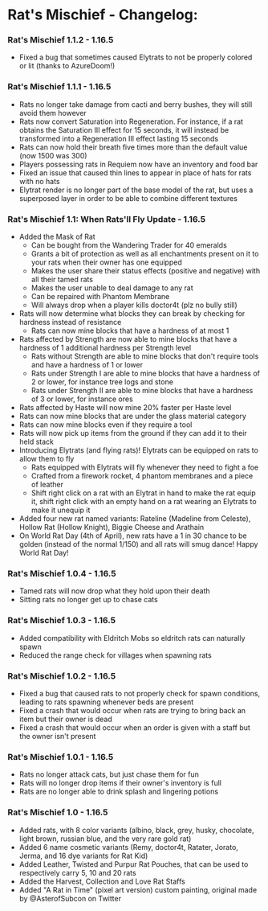 # Rat's Mischief - Changelog:

### Rat's Mischief 1.1.2 - 1.16.5
- Fixed a bug that sometimes caused Elytrats to not be properly colored or lit (thanks to AzureDoom!)

### Rat's Mischief 1.1.1 - 1.16.5
- Rats no longer take damage from cacti and berry bushes, they will still avoid them however
- Rats now convert Saturation into Regeneration. For instance, if a rat obtains the Saturation III effect for 15 seconds, it will instead be transformed into a Regeneration III effect lasting 15 seconds
- Rats can now hold their breath five times more than the default value (now 1500 was 300)
- Players possessing rats in Requiem now have an inventory and food bar
- Fixed an issue that caused thin lines to appear in place of hats for rats with no hats
- Elytrat render is no longer part of the base model of the rat, but uses a superposed layer in order to be able to combine different textures

### Rat's Mischief 1.1: When Rats'll Fly Update - 1.16.5
- Added the Mask of Rat
    - Can be bought from the Wandering Trader for 40 emeralds
    - Grants a bit of protection as well as all enchantments present on it to your rats when their owner has one equipped 
    - Makes the user share their status effects (positive and negative) with all their tamed rats
    - Makes the user unable to deal damage to any rat
    - Can be repaired with Phantom Membrane
    - Will always drop when a player kills doctor4t (plz no bully still)
- Rats will now determine what blocks they can break by checking for hardness instead of resistance
    - Rats can now mine blocks that have a hardness of at most 1
- Rats affected by Strength are now able to mine blocks that have a hardness of 1 additional hardness per Strength level
    - Rats without Strength are able to mine blocks that don't require tools and have a hardness of 1 or lower
    - Rats under Strength I are able to mine blocks that have a hardness of 2 or lower, for instance tree logs and stone
    - Rats under Strength II are able to mine blocks that have a hardness of 3 or lower, for instance ores
- Rats affected by Haste will now mine 20% faster per Haste level
- Rats can now mine blocks that are under the glass material category
- Rats can now mine blocks even if they require a tool
- Rats will now pick up items from the ground if they can add it to their held stack
- Introducing Elytrats (and flying rats)! Elytrats can be equipped on rats to allow them to fly
    - Rats equipped with Elytrats will fly whenever they need to fight a foe
    - Crafted from a firework rocket, 4 phantom membranes and a piece of leather
    - Shift right click on a rat with an Elytrat in hand to make the rat equip it, shift right click with an empty hand on a rat wearing an Elytrats to make it unequip it
- Added four new rat named variants: Rateline (Madeline from Celeste), Hollow Rat (Hollow Knight), Biggie Cheese and Arathain
- On World Rat Day (4th of April), new rats have a 1 in 30 chance to be golden (instead of the normal 1/150) and all rats will smug dance! Happy World Rat Day!

### Rat's Mischief 1.0.4 - 1.16.5
- Tamed rats will now drop what they hold upon their death
- Sitting rats no longer get up to chase cats

### Rat's Mischief 1.0.3 - 1.16.5
- Added compatibility with Eldritch Mobs so eldritch rats can naturally spawn
- Reduced the range check for villages when spawning rats

### Rat's Mischief 1.0.2 - 1.16.5
- Fixed a bug that caused rats to not properly check for spawn conditions, leading to rats spawning whenever beds are present
- Fixed a crash that would occur when rats are trying to bring back an item but their owner is dead
- Fixed a crash that would occur when an order is given with a staff but the owner isn't present

### Rat's Mischief 1.0.1 - 1.16.5
- Rats no longer attack cats, but just chase them for fun
- Rats will no longer drop items if their owner's inventory is full
- Rats are no longer able to drink splash and lingering potions

### Rat's Mischief 1.0 - 1.16.5
- Added rats, with 8 color variants (albino, black, grey, husky, chocolate, light brown, russian blue, and the very rare gold rat)
- Added 6 name cosmetic variants (Remy, doctor4t, Ratater, Jorato, Jerma, and 16 dye variants for Rat Kid)
- Added Leather, Twisted and Purpur Rat Pouches, that can be used to respectively carry 5, 10 and 20 rats
- Added the Harvest, Collection and Love Rat Staffs
- Added "A Rat in Time" (pixel art version) custom painting, original made by @AsterofSubcon on Twitter